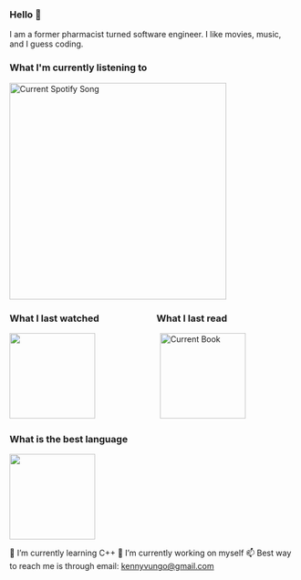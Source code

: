 ### Hello 👋
I am a former pharmacist turned software engineer.
I like movies, music, and I guess coding.


<!--
**kennyvungo/kennyvungo** is a ✨ _special_ ✨ repository because its `README.md` (this file) appears on your GitHub profile.

Here are some ideas to get you started:

- 🔭 I’m currently working on ...
- 🌱 I’m currently learning ...
- 👯 I’m looking to collaborate on ...
- 🤔 I’m looking for help with ...
- 💬 Ask me about ...
- 📫 How to reach me: ...
- 😄 Pronouns: ...
- ⚡ Fun fact: ...
-->

### What I'm currently listening to
<a href="https://github.com/tthn0/Spotify-Readme">
  <img src="https://spotify-readme-kennyvungo.vercel.app/api?theme=dark" alt="Current Spotify Song" width="380">
</a>

### What I last watched &nbsp;&nbsp;&nbsp;&nbsp;&nbsp;&nbsp;&nbsp;&nbsp;&nbsp;&nbsp;&nbsp;&nbsp;&nbsp;&nbsp;&nbsp;&nbsp;&nbsp;&nbsp;&nbsp;&nbsp;&nbsp;&nbsp;&nbsp;&nbsp; What I last read
  <img src="https://m.media-amazon.com/images/M/MV5BMmM4YzJjZGMtNjQxMy00NjdlLWJjYTItZWZkYzdhOTdhNzFiXkEyXkFqcGdeQXVyMTMxODk2OTU@._V1_FMjpg_UX1000_.jpg" width="150">&nbsp;&nbsp;&nbsp;&nbsp;&nbsp;&nbsp;&nbsp;&nbsp;&nbsp;&nbsp;&nbsp;&nbsp;&nbsp;&nbsp;&nbsp;&nbsp;&nbsp;&nbsp;&nbsp;&nbsp;&nbsp;&nbsp;&nbsp;&nbsp;&nbsp;&nbsp;&nbsp;&nbsp;&nbsp;<img src="https://www.arts.gov/sites/default/files/images/best-we-could-cover-for-big-read.jpg" alt="Current Book" width="150">

### What is the best language
<img src="https://upload.wikimedia.org/wikipedia/commons/thumb/9/99/Unofficial_JavaScript_logo_2.svg/512px-Unofficial_JavaScript_logo_2.svg.png" width="150">


🌱 I’m currently learning C++
🔭 I’m currently working on myself
📫 Best way to reach me is through email: kennyvungo@gmail.com



